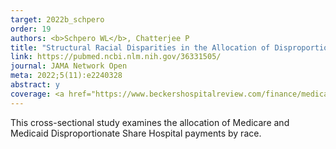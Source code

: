 ```yaml
---
target: 2022b_schpero
order: 19
authors: <b>Schpero WL</b>, Chatterjee P
title: "Structural Racial Disparities in the Allocation of Disproportionate Share Hospital Payments"
link: https://pubmed.ncbi.nlm.nih.gov/36331505/
journal: JAMA Network Open
meta: 2022;5(11):e2240328
abstract: y
coverage: <a href="https://www.beckershospitalreview.com/finance/medicaid-medicare-hospital-funding-not-reaching-marginalized-communities-study-finds.html" target="_blank">Becker's Hospital Review</a>, <a href="https://www.fiercehealthcare.com/providers/cms-disproportionate-share-hospital-payment-formula-structurally-disadvantages-black" target="_blank">Fierce Healthcare</a>
---
```

This cross-sectional study examines the allocation of Medicare and Medicaid Disproportionate Share Hospital payments by race.